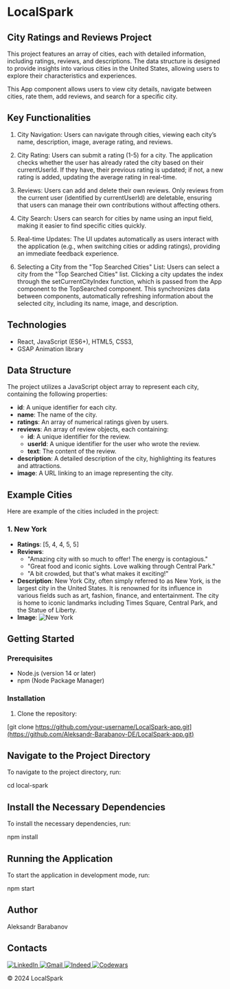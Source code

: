 # LocalSpark

## City Ratings and Reviews Project

This project features an array of cities, each with detailed information, including ratings, reviews, and descriptions. The data structure is designed to provide insights into various cities in the United States, allowing users to explore their characteristics and experiences.

This App component allows users to view city details, navigate between cities, rate them, add reviews, and search for a specific city.

## Key Functionalities

1. City Navigation: Users can navigate through cities, viewing each city’s name, description, image, average rating, and reviews.

2. City Rating: Users can submit a rating (1-5) for a city. The application checks whether the user has already rated the city based on their currentUserId. If they have, their previous rating is updated; if not, a new rating is added, updating the average rating in real-time.

3. Reviews: Users can add and delete their own reviews. Only reviews from the current user (identified by currentUserId) are deletable, ensuring that users can manage their own contributions without affecting others.

4. City Search: Users can search for cities by name using an input field, making it easier to find specific cities quickly.

5. Real-time Updates: The UI updates automatically as users interact with the application (e.g., when switching cities or adding ratings), providing an immediate feedback experience.

6. Selecting a City from the "Top Searched Cities" List: Users can select a city from the "Top Searched Cities" list. Clicking a city updates the index through the setCurrentCityIndex function, which is passed from the App component to the TopSearched component. This synchronizes data between components, automatically refreshing information about the selected city, including its name, image, and description.

## Technologies

- React, JavaScript (ES6+), HTML5, CSS3,
- GSAP Animation library

## Data Structure

The project utilizes a JavaScript object array to represent each city, containing the following properties:

- **id**: A unique identifier for each city.
- **name**: The name of the city.
- **ratings**: An array of numerical ratings given by users.
- **reviews**: An array of review objects, each containing:
  - **id**: A unique identifier for the review.
  - **userId**: A unique identifier for the user who wrote the review.
  - **text**: The content of the review.
- **description**: A detailed description of the city, highlighting its features and attractions.
- **image**: A URL linking to an image representing the city.

## Example Cities

Here are example of the cities included in the project:

### 1. New York

- **Ratings**: [5, 4, 4, 5, 5]
- **Reviews**:
  - "Amazing city with so much to offer! The energy is contagious."
  - "Great food and iconic sights. Love walking through Central Park."
  - "A bit crowded, but that's what makes it exciting!"
- **Description**: New York City, often simply referred to as New York, is the largest city in the United States. It is renowned for its influence in various fields such as art, fashion, finance, and entertainment. The city is home to iconic landmarks including Times Square, Central Park, and the Statue of Liberty.
- **Image**: ![New York](https://images.pexels.com/photos/378570/pexels-photo-378570.jpeg?auto=compress&cs=tinysrgb&w=1260&h=750&dpr=1)

## Getting Started

### Prerequisites

- Node.js (version 14 or later)
- npm (Node Package Manager)

### Installation

1. Clone the repository:

[git clone https://github.com/your-username/LocalSpark-app.git](https://github.com/Aleksandr-Barabanov-DE/LocalSpark-app.git)

## Navigate to the Project Directory

To navigate to the project directory, run:

cd local-spark

## Install the Necessary Dependencies

To install the necessary dependencies, run:

npm install

## Running the Application

To start the application in development mode, run:

npm start

## Author

Aleksandr Barabanov

## Contacts

<div>
  <a href="https://www.linkedin.com/in/aleksandr-barabanov/">
    <img src="https://img.shields.io/badge/linkedin-%230077B5.svg?style=for-the-badge&logo=linkedin&logoColor=white" alt="LinkedIn"/>
  </a> 
  <a href="mailto:barabanov.codes@gmail.com">
    <img src="https://img.shields.io/badge/Gmail-D14836?style=for-the-badge&logo=gmail&logoColor=white" alt="Gmail"/>
  </a>
  <a href="https://profile.indeed.com/?hl=en_CA&co=CA&from=gnav-notifcenter">
    <img src="https://img.shields.io/badge/indeed-003A9B?style=for-the-badge&logo=indeed&logoColor=white" alt="Indeed"/>
  </a>
  <a href="https://www.codewars.com/users/Aleksandr-Barabanov">
    <img src="https://img.shields.io/badge/Codewars-B1361E?style=for-the-badge&logo=codewars&logoColor=grey" alt="Codewars"/>
  </a>
</div>

© 2024 LocalSpark
